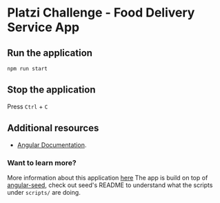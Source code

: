# Platzi Challenge - Food Delivery Service App

## Run the application
`npm run start`

## Stop the application
Press `Ctrl` + `C`

## Additional resources
- [Angular Documentation](https://angular.dev/overview).

### Want to learn more?
More information about this application [here](http://goo.gl/Xa0Ea)
The app is build on top of [angular-seed](http://github.com/angular/angular-seed),
check out seed's README to understand what the scripts under `scripts/` are doing.
